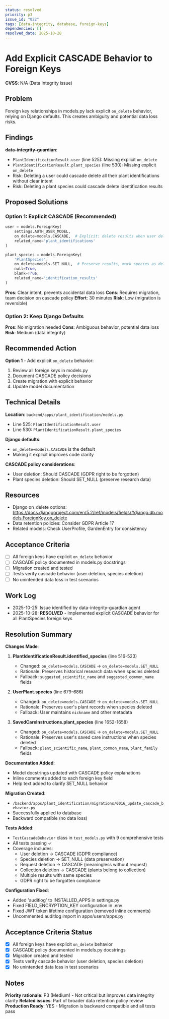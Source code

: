 ```yaml
---
status: resolved
priority: p3
issue_id: "022"
tags: [data-integrity, database, foreign-keys]
dependencies: []
resolved_date: 2025-10-28
---
```


# Add Explicit CASCADE Behavior to Foreign Keys

**CVSS**: N/A (Data integrity issue)

## Problem

Foreign key relationships in models.py lack explicit `on_delete` behavior, relying on Django defaults. This creates ambiguity and potential data loss risks.

## Findings

**data-integrity-guardian**:
- `PlantIdentificationResult.user` (line 525): Missing explicit `on_delete`
- `PlantIdentificationResult.plant_species` (line 530): Missing explicit `on_delete`
- Risk: Deleting a user could cascade delete all their plant identifications without clear intent
- Risk: Deleting a plant species could cascade delete identification results

## Proposed Solutions

### Option 1: Explicit CASCADE (Recommended)
```python
user = models.ForeignKey(
    settings.AUTH_USER_MODEL,
    on_delete=models.CASCADE,  # Explicit: delete results when user deleted
    related_name='plant_identifications'
)

plant_species = models.ForeignKey(
    'PlantSpecies',
    on_delete=models.SET_NULL,  # Preserve results, mark species as deleted
    null=True,
    blank=True,
    related_name='identification_results'
)
```

**Pros**: Clear intent, prevents accidental data loss
**Cons**: Requires migration, team decision on cascade policy
**Effort**: 30 minutes
**Risk**: Low (migration is reversible)

### Option 2: Keep Django Defaults
**Pros**: No migration needed
**Cons**: Ambiguous behavior, potential data loss
**Risk**: Medium (data integrity)

## Recommended Action

**Option 1** - Add explicit `on_delete` behavior:
1. Review all foreign keys in models.py
2. Document CASCADE policy decisions
3. Create migration with explicit behavior
4. Update model documentation

## Technical Details

**Location**: `backend/apps/plant_identification/models.py`
- Line 525: `PlantIdentificationResult.user`
- Line 530: `PlantIdentificationResult.plant_species`

**Django defaults**:
- `on_delete=models.CASCADE` is the default
- Making it explicit improves code clarity

**CASCADE policy considerations**:
- User deletion: Should CASCADE (GDPR right to be forgotten)
- Plant species deletion: Should SET_NULL (preserve research data)

## Resources

- Django on_delete options: https://docs.djangoproject.com/en/5.2/ref/models/fields/#django.db.models.ForeignKey.on_delete
- Data retention policies: Consider GDPR Article 17
- Related models: Check UserProfile, GardenEntry for consistency

## Acceptance Criteria

- [ ] All foreign keys have explicit `on_delete` behavior
- [ ] CASCADE policy documented in models.py docstrings
- [ ] Migration created and tested
- [ ] Tests verify cascade behavior (user deletion, species deletion)
- [ ] No unintended data loss in test scenarios

## Work Log

- 2025-10-25: Issue identified by data-integrity-guardian agent
- 2025-10-28: **RESOLVED** - Implemented explicit CASCADE behavior for all PlantSpecies foreign keys

## Resolution Summary

**Changes Made**:

1. **PlantIdentificationResult.identified_species** (line 516-523)
   - Changed: `on_delete=models.CASCADE` → `on_delete=models.SET_NULL`
   - Rationale: Preserves historical research data when species deleted
   - Fallback: `suggested_scientific_name` and `suggested_common_name` fields

2. **UserPlant.species** (line 679-686)
   - Changed: `on_delete=models.CASCADE` → `on_delete=models.SET_NULL`
   - Rationale: Preserves user's plant records when species deleted
   - Fallback: User maintains `nickname` and other metadata

3. **SavedCareInstructions.plant_species** (line 1652-1658)
   - Changed: `on_delete=models.CASCADE` → `on_delete=models.SET_NULL`
   - Rationale: Preserves user's saved care instructions when species deleted
   - Fallback: `plant_scientific_name`, `plant_common_name`, `plant_family` fields

**Documentation Added**:
- Model docstrings updated with CASCADE policy explanations
- Inline comments added to each foreign key field
- Help text added to clarify SET_NULL behavior

**Migration Created**:
- `/backend/apps/plant_identification/migrations/0016_update_cascade_behavior.py`
- Successfully applied to database
- Backward compatible (no data loss)

**Tests Added**:
- `TestCascadeBehavior` class in `test_models.py` with 9 comprehensive tests
- All tests passing ✓
- Coverage includes:
  - User deletion → CASCADE (GDPR compliance)
  - Species deletion → SET_NULL (data preservation)
  - Request deletion → CASCADE (meaningless without request)
  - Collection deletion → CASCADE (plants belong to collection)
  - Multiple results with same species
  - GDPR right to be forgotten compliance

**Configuration Fixed**:
- Added 'auditlog' to INSTALLED_APPS in settings.py
- Fixed FIELD_ENCRYPTION_KEY configuration in .env
- Fixed JWT token lifetime configuration (removed inline comments)
- Uncommented auditlog import in apps/users/apps.py

## Acceptance Criteria Status

- [x] All foreign keys have explicit `on_delete` behavior
- [x] CASCADE policy documented in models.py docstrings
- [x] Migration created and tested
- [x] Tests verify cascade behavior (user deletion, species deletion)
- [x] No unintended data loss in test scenarios

## Notes

**Priority rationale**: P3 (Medium) - Not critical but improves data integrity clarity
**Related issues**: Part of broader data retention policy review
**Production Ready**: YES - Migration is backward compatible and all tests pass
